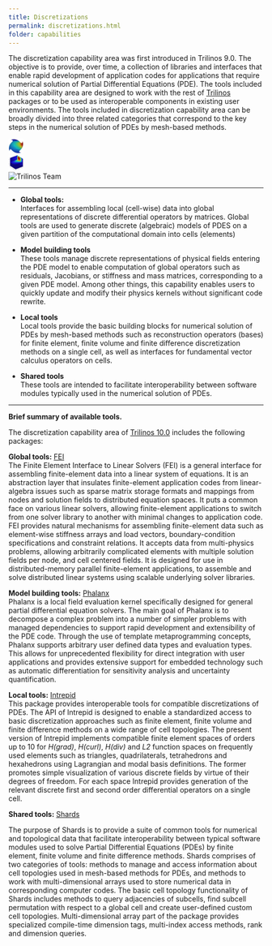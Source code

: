 ```yaml
---
title: Discretizations
permalink: discretizations.html
folder: capabilities
---
```


The discretization capability area was first introduced in Trilinos 9.0\. The objective is to provide, over time, a collection of libraries and interfaces that enable rapid development of application codes for applications that require numerical solution of Partial Differential Equations (PDE). The tools included in this capability area are designed to work with the rest of [Trilinos](http://trilinos.github.io/ "Trilinos Home Page") packages or to be used as interoperable components in existing user environments. The tools included in discretization capability area can be broadly divided into three related categories that correspond to the key steps in the numerical solution of PDEs by mesh-based methods.

<div class="row">
    <div class="col-sm-4">
        <img border="0" alt="Trilinos Team" src="images/Ninja_Hcurl_40_approx.jpg" width="30" height="30">
    </div>
    <div class="col-sm-4">
        <img border="0" alt="Trilinos Team" src="images/hcurl_approx_y.jpg" width="30" height="30">
    </div>
    <div class="col-sm-4">
        <img border="0" alt="Trilinos Team" src="hdiv_approx_x.jpg" width="30" height="30">
    </div>
</div>

* * *

*   **Global tools:**  
    Interfaces for assembling local (cell-wise) data into global representations of discrete differential operators by matrices. Global tools are used to generate discrete (algebraic) models of PDES on a given partition of the computational domain into cells (elements)

*   **Model building tools**  
    These tools manage discrete representations of physical fields entering the PDE model to enable computation of global operators such as residuals, Jacobians, or stiffness and mass matrices, corresponding to a given PDE model. Among other things, this capability enables users to quickly update and modify their physics kernels without significant code rewrite.

*   **Local tools**  
    Local tools provide the basic building blocks for numerical solution of PDEs by mesh-based methods such as reconstruction operators (bases) for finite element, finite volume and finite difference discretization methods on a single cell, as well as interfaces for fundamental vector calculus operators on cells.

*   **Shared tools**  
    These tools are intended to facilitate interoperability between software modules typically used in the numerical solution of PDEs.

* * *

**Brief summary of available tools.**

The discretization capability area of [Trilinos 10.0](http://trilinos.github.io/ "Trilinos Home Page") includes the following packages:

**Global tools:** [FEI](http://trilinos.org/packages/fei/)  
The Finite Element Interface to Linear Solvers (FEI) is a general interface for assembling finite-element data into a linear system of equations. It is an abstraction layer that insulates finite-element application codes from linear-algebra issues such as sparse matrix storage formats and mappings from nodes and solution fields to distributed equation spaces. It puts a common face on various linear solvers, allowing finite-element applications to switch from one solver library to another with minimal changes to application code. FEI provides natural mechanisms for assembling finite-element data such as element-wise stiffness arrays and load vectors, boundary-condition specifications and constraint relations. It accepts data from multi-physics problems, allowing arbitrarily complicated elements with multiple solution fields per node, and cell centered fields. It is designed for use in distributed-memory parallel finite-element applications, to assemble and solve distributed linear systems using scalable underlying solver libraries.

**Model building tools:** [Phalanx](http://trilinos.org/packages/phalanx/)  
Phalanx is a local field evaluation kernel specifically designed for general partial differential equation solvers. The main goal of Phalanx is to decompose a complex problem into a number of simpler problems with managed dependencies to support rapid development and extensibility of the PDE code. Through the use of template metaprogramming concepts, Phalanx supports arbitrary user defined data types and evaluation types. This allows for unprecedented flexibility for direct integration with user applications and provides extensive support for embedded technology such as automatic differentiation for sensitivity analysis and uncertainty quantification.

**Local tools:** [Intrepid](http://trilinos.org/packages/intrepid/)  
This package provides interoperable tools for compatible discretizations of PDEs. The API of Intrepid is designed to enable a standardized access to basic discretization approaches such as finite element, finite volume and finite difference methods on a wide range of cell topologies. The present version of Intrepid implements compatible finite element spaces of orders up to 10 for _H(grad)_, _H(curl)_, _H(div)_ and _L2_ function spaces on frequently used elements such as triangles, quadrilaterals, tetrahedrons and hexahedrons using Lagrangian and modal basis definitions. The former promotes simple visualization of various discrete fields by virtue of their degrees of freedom. For each space Intrepid provides generation of the relevant discrete first and second order differential operators on a single cell.

**Shared tools:** [Shards](http://trilinos.org/packages/shards/)

The purpose of Shards is to provide a suite of common tools for numerical and topological data that facilitate interoperability between typical software modules used to solve Partial Differential Equations (PDEs) by finite element, finite volume and finite difference methods. Shards comprises of two categories of tools: methods to manage and access information about cell topologies used in mesh-based methods for PDEs, and methods to work with multi-dimensional arrays used to store numerical data in corresponding computer codes. The basic cell topology functionality of Shards includes methods to query adjacencies of subcells, find subcell permutation with respect to a global cell and create user-defined custom cell topologies. Multi-dimensional array part of the package provides specialized compile-time dimension tags, multi-index access methods, rank and dimension queries.